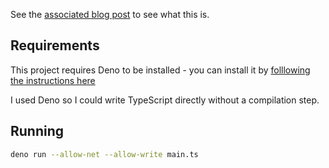 See the [associated blog post](https://www.dmoffat.com/writing/2024/07/building-a-tool-to-reduce-repetitive-work) to see what this is.

## Requirements

This project requires Deno to be installed - you can install it by [folllowing the instructions here](https://docs.deno.com/runtime/manual/getting_started/installation/)

I used Deno so I could write TypeScript directly without a compilation step.

## Running

```bash
deno run --allow-net --allow-write main.ts
```